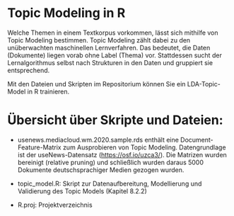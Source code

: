 # Topic Modeling in R 

Welche Themen in einem Textkorpus vorkommen, lässt sich mithilfe von Topic Modeling bestimmen. Topic Modeling zählt 
dabei zu den unüberwachten maschinellen Lernverfahren. Das bedeutet, die Daten (Dokumente) liegen vorab ohne Label (Thema) vor. 
Stattdessen sucht der Lernalgorithmus selbst nach Strukturen in den Daten und gruppiert sie entsprechend. 

Mit den Dateien und Skripten im Repositorium können Sie ein LDA-Topic-Model in R trainieren. 

# Übersicht über Skripte und Dateien: 
- usenews.mediacloud.wm.2020.sample.rds enthält eine Document-Feature-Matrix zum Ausprobieren von Topic Modeling. Datengrundlage ist der useNews-Datensatz (https://osf.io/uzca3/). Die Matrizen wurden bereinigt (relative pruning) und schließlich wurden daraus 5000 Dokumente deutschsprachiger Medien gezogen wurden.

- topic_model.R: Skript zur Datenaufbereitung, Modellierung und Validierung des Topic Models (Kapitel 8.2.2)
- R.proj: Projektverzeichnis